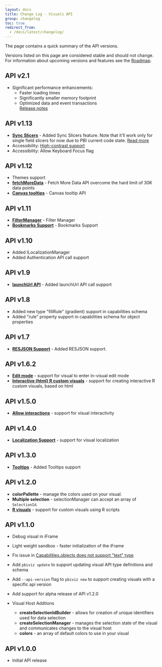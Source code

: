 ```yaml
---
layout: docs
title: Change Log - Visuals API
group: changelog
toc: true
redirect_from:
  - /docs/latest/changelog/
---
```


The page contains a quick summary of the API versions.

Versions listed on this page are considered stable and should not change. For information about upcoming versions and features see the [Roadmap](../roadmap/).

## API v2.1
* Significant performance enhancements:
    * Faster loading times
    * Significantly smaller memory footprint
    * Optimized data and event transactions  
[Release notes](./api-2-1)

## API v1.13
* **[Sync Slicers](../how-to-guide/enable-sync-slicers)** - Added Sync Slicers feature. Note that it’ll work only for single field slicers for now due to PBI current code state. [Read more](https://docs.microsoft.com/en-us/power-bi/desktop-slicers)
* Accessibility: [High-contrast support](../how-to-guide/high-contrast-support) 
* Accessibility: Allow Keyboard Focus flag

## API v1.12
* Themes support
* **[fetchMoreData](../../../api/references/fetchmoredata/)** - Fetch More Data API overcome the hard limit of 30K data points
* **[Canvas tooltips](../how-to-guide/adding-report-page-tooltips/#support-canvas-tooltips)** - Canvas tooltip API

## API v1.11
* **[FilterManager](FilterManager.md)** - Filter Manager
* **[Bookmarks Support](../how-to-guide/bookmarks-support/)** - Bookmarks Support

## API v1.10
* Added ILocalizationManager
* Added Authentication API call support

## API v1.9
* **[launchUrl API](../how-to-guide/launching-url/)** - Added launchUrl API call support

## API v1.8
* Added new type "fillRule" (gradient) support in capabilities schema
* Added "rule" property support in capabilities schema for object properties

## API v1.7
* **[RESJSON Support](../how-to-guide/adding-localization/)** - Added RESJSON support.

## API v1.6.2
* **[Edit mode](../concepts/advanced-edit-mode/)** - support for visual to enter in-visual edit mode
* **[Interactive (html) R custom visuals](../../../tutorials/building-r-powered-custom-visual/creating-a-new-r-powered-custom-visual/)** - support for creating interactive R custom visuals, based on html

## API v1.5.0
* **[Allow interactions](../how-to-guide/allow-interactions/)** - support for visual interactivity

## API v1.4.0
* **[Localization Support](../how-to-guide/adding-localization/)** - support for visual localization

## API v1.3.0
* **[Tooltips](../how-to-guide/adding-tooltips/)** - Added Tooltips support

## API v1.2.0
* **colorPallette** - manage the colors used on your visual.
* **Multiple selection** - selectionManager can accept an array of `SelectionId`.
* **[R visuals](../../../tutorials/building-r-powered-custom-visual/creating-a-new-r-powered-custom-visual/)** - support for custom visuals using R scripts

## API v1.1.0
* Debug visual in iFrame
* Light weight sandbox - faster initialization of the iFrame
* Fix issue in [Capabilities.objects does not support "text" type](https://github.com/Microsoft/PowerBI-visuals-tools/issues/12)
* Add `pbiviz update` to support updating visual API type definitions and schema
* Add `--api-version` flag to `pbiviz new` to support creating visuals with a specific api version
* Add support for alpha release of API v1.2.0

* Visual Host Addtions
    * **createSelectionIdBuilder** - allows for creation of unique identifiers used for data selection
    * **createSelectionManager** - manages the selection state of the visual and communicates changes to the visual host
    * **colors** - an array of default colors to use in your visual

## API v1.0.0
* Initial API release
